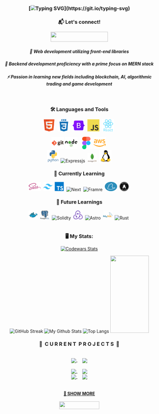 <div id="header" align="center">
 <!-- <img src="https://media.giphy.com/media/CuuSHzuc0O166MRfjt/giphy.gif" width="325" height="300 "/>-->
 
 ### [![Typing SVG](https://readme-typing-svg.demolab.com?font=JetBrains+Mono&weight=500&size=21&duration=2500&pause=300&color=F7F7F7&background=000000&center=true&random=false&width=435&height=256&lines=%F0%9F%91%A8%E2%80%8D%F0%9F%92%BB+Hello+World!;%F0%9F%96%90%EF%B8%8F+The+names+Jason+(%F0%9F%9A%ABnot+json);%E2%98%95+And+I+am+an;%F0%9F%AA%84++Aspiring+Full-Stack+Developer!)](https://git.io/typing-svg)
<div id="badges">

  ### 📬 Let's connect! 
  <a href="mailto:jason.json@hotmail.com">
   <img src="https://img.shields.io/badge/Microsoft_Outlook-0078D4?style=for-the-badge&logo=microsoft-outlook&logoColor=white" width="186" height="32"/>
  </a>
  <!--<a href="mailto:package.jason@protonmail.com">
    <img src="https://img.shields.io/badge/ProtonMail-8B89CC?style=for-the-badge&logo=protonmail&logoColor=white"/>
  </a>
  <a href="mailto:hellojason.json@gmail.com">
    <img src="https://img.shields.io/badge/Gmail-D14836?style=for-the-badge&logo=gmail&logoColor=white"/>
  </a>-->
</div>
  
##### :telescope: Web development utilizing front-end libraries

##### :seedling: Backend development proficiency with a prime focus on MERN stack

##### :zap: Passion in learning new fields including blockchain, AI, algorithmic trading and game development
<br>

### :hammer_and_wrench: Languages and Tools

<div>

  <img src="https://github.com/devicons/devicon/blob/master/icons/html5/html5-original.svg" title="HTML5" alt="HTML" width="40" height="40"/>&nbsp;
  <img src="https://github.com/devicons/devicon/blob/master/icons/css3/css3-plain-wordmark.svg"  title="CS3" alt="CSS" width="40" height="40"/>&nbsp;
  <img src="https://github.com/devicons/devicon/blob/master/icons/bootstrap/bootstrap-original.svg"  title="Bootstrap" alt="Bootstrap" width="40" height="40"/>&nbsp;
  <img src="https://github.com/devicons/devicon/blob/master/icons/javascript/javascript-original.svg" title="JavaScript" alt="JavaScript" width="40" height="40"/>&nbsp;
  <img src="https://github.com/devicons/devicon/blob/master/icons/react/react-original-wordmark.svg" title="React" alt="React" width="40" height="40"/>&nbsp;
  
  <img src="https://github.com/devicons/devicon/blob/master/icons/git/git-original-wordmark.svg" title="Git" alt="Git" width="40" height="40"/>
  <img src="https://github.com/devicons/devicon/blob/master/icons/nodejs/nodejs-original-wordmark.svg" title="NodeJS" alt="NodeJS" width="40" height="40"/>&nbsp;
  <img src="https://github.com/devicons/devicon/blob/master/icons/figma/figma-original.svg" title="Figma" alt="Figma" width="40" height="40"/>
  <img src="https://github.com/devicons/devicon/blob/master/icons/amazonwebservices/amazonwebservices-plain-wordmark.svg" title="AWS" alt="AWS" width="40" height="40"/>&nbsp;
  
  <br>
  
  <img src="https://github.com/devicons/devicon/blob/master/icons/python/python-original-wordmark.svg" title="Python" alt="Python" width="40" height="40"/>
  <img src="https://ajeetchaulagain.com/static/7cb4af597964b0911fe71cb2f8148d64/8d565/express-js.webp" title="Expressjs" alt="Expressjs" width="40" height="40"/>&nbsp;
  <img src="https://github.com/devicons/devicon/blob/master/icons/mongodb/mongodb-original-wordmark.svg" title="MongoDB" alt="MongoDB" width="30" height="30"/>&nbsp;
  <img src="https://github.com/devicons/devicon/blob/master/icons/linux/linux-original.svg" title="Linux" alt="Linux" width="40" height="40"/>
  <!--<img src="https://github.com/devicons/devicon/blob/master/icons/redhat/redhat-plain-wordmark.svg" title="Redhat" alt="Redhat" width="30" height="30"/>&nbsp;-->
</div>

### 📆 Currently Learning 

<div>
  <img src="https://github.com/devicons/devicon/blob/master/icons/sass/sass-original.svg" title="Sass" alt="Sass" width="40" height="30"/>&nbsp;
  <img src="https://github.com/devicons/devicon/blob/master/icons/tailwindcss/tailwindcss-original.svg" title="TailwindCSS" alt="TailwindCSS" width="30" height="30"/>&nbsp;
  <img src="https://github.com/devicons/devicon/blob/master/icons/typescript/typescript-original.svg" title="Typescript" alt="Typescript" width="30" height="30"/>&nbsp;
  <img src="https://img.icons8.com/nolan/64/nextjs.png" title="Next" alt="Next" width="30" height="30"/>&nbsp;
   <img src="https://cdn.worldvectorlogo.com/logos/framer-motion.svg" title="Framer" alt="Framre" width="30" height="30"/>&nbsp;
  <img src="https://github.com/devicons/devicon/blob/master/icons/yarn/yarn-original.svg" title="Yarn" alt="Yarn" width="40" height="30"/>&nbsp;
  <img src="https://github.com/devicons/devicon/blob/master/icons/oauth/oauth-original.svg" title="OAuth" alt="OAuth" width="30" height="30"/>&nbsp;
</div>

### 📌 Future Learnings
<div>
  <img src="https://github.com/devicons/devicon/blob/master/icons/docker/docker-original.svg" title="Docker" alt="Docker" width="30" height="30"/>&nbsp;
  <img src="https://github.com/devicons/devicon/blob/master/icons/postgresql/postgresql-original-wordmark.svg" title="PostGreSQL" alt="PostGreSQL" width="30" height="30"/>&nbsp;
  <img src="https://soliditylang.org/assets/siteicon.svg" title="Solidty" alt="Solidty" width="30" height="30"/>&nbsp;
  <img src="https://github.com/devicons/devicon/blob/master/icons/redux/redux-original.svg" title="Redux" alt="Redux" width="30" height="30"/>&nbsp;
  <img src="https://img.icons8.com/nolan/64/astro-js.png" title="Astro" alt="Astro" width="30" height="30"/>&nbsp;
<!--  <img src="https://github.com/devicons/devicon/blob/master/icons/go/go-original-wordmark.svg" title="Go" alt="Go" width="30" height="30"/>&nbsp;-->
  <img src="https://github.com/devicons/devicon/blob/master/icons/mysql/mysql-original-wordmark.svg" title="MySQL"  alt="MySQL" width="30" height="30"/>&nbsp;
  <img src="https://cdn.iconscout.com/icon/free/png-512/free-rust-3627930-3029156.png?f=webp&w=256" title="Rust"  alt="Rust" width="30" height="30"/>&nbsp;
</div>

<div>
<br>

### 🖥️ My Stats:
<div>
 
[![Codewars Stats](https://www.codewars.com/users/Jaycelab/badges/micro)](https://www.codewars.com/users/Jaycelab)
</div>

  ![GitHub Streak](http://github-readme-streak-stats.herokuapp.com?user=jaycelab&theme=dark&background=000000&hide_border=true)
  ![My Github Stats](https://github-readme-stats.vercel.app/api?username=jaycelab&show_icons=true&theme=dark&background=000000&hide_border=true)
  ![Top Langs](https://github-readme-stats.vercel.app/api/top-langs/?username=jaycelab&layout=donut&theme=dark&background=000000&hide_border=true)  <a href="https://typingstats.com/profile/jaycelab&ref=badge" target="_top">
  <img src="https://data.typeracer.com/misc/badge?user=jaycelab" border="0" theme="dark" width="125" height="250"  />
  </a>  
 <!--[![Wakatime stats](https://github-readme-stats.vercel.app/api/wakatime?username=jaycelab&layout=compact&theme=dark&background=000000&hide_border=true)](https://wakatime.com/@jaycelab)-->

</div>  

<!--### :writing_hand: Blog Posts : TD: updated feed api-->
<!-- BLOG-POST-LIST:START -->
<!-- BLOG-POST-LIST:END -->

<!--Current Repo-->
<h3 align="center">🥅&nbsp;&nbsp;C U R R E N T&nbsp; P R O J E C T S&nbsp;&nbsp;🥅</h3>

<br> 
<!--1st Row-->
<div width="100%" align="center">
  <a align="center" href="https://github.com/Jaycelab/Bootcamp" title="FE Bootcamp">
    <img align="center" height="115" src="https://github-readme-stats-git-masterrstaa-rickstaa.vercel.app/api/pin/?username=Jaycelab&description=test1&repo=Bootcamp&theme=dark&icon_color=FFFFFFbackground=000000&hide_border=true">
  </a>
  &nbsp;&nbsp;&nbsp;
  <a align="center" href="https://github.com/Jaycelab/Portfolio" title="Main Portfolio">
    <img align="center" height="115" src="https://github-readme-stats-git-masterrstaa-rickstaa.vercel.app/api/pin/?username=Jaycelab&description=test2&repo=Portfolio&theme=dark&icon_color=FFFFFF&background=000000&hide_border=true">
  </a>
</div>

<br/>

<!--Second Row-->
<div width="100%" align="center">
  <a align="center" href="https://github.com/Jaycelab/Fur-City-Adoption-Express" title="Pet Adoption">
    <img align="center" height="115" src="https://github-readme-stats-git-masterrstaa-rickstaa.vercel.app/api/pin/?username=Jaycelab&description=test&repo=Fur-City-Adoption-Express&theme=dark&icon_color=FFFFFF&background=000000&hide_border=true">
  </a>
    &nbsp;&nbsp;&nbsp;
  <a align="center" href="https://github.com/Jaycelab/X-MERN-Clone" title="X Clone">
    <img align="center" height="115" src="https://github-readme-stats-git-masterrstaa-rickstaa.vercel.app/api/pin/?username=Jaycelab&description=test&repo=X-MERN-Clone&theme=dark&icon_color=FFFFFF&background=000000&hide_border=true">
  </a>
</div>

<!--Third Row-->
<div width="100%" align="center">
  <a align="center" href="https://github.com/Jaycelab/Food-MERN-App-FE" title="Food App FE">
    <img align="center" height="115" src="https://github-readme-stats-git-masterrstaa-rickstaa.vercel.app/api/pin/?username=Jaycelab&description=test&repo=Food-MERN-App-FE&theme=dark&icon_color=FFFFFFbackground=000000&hide_border=true">
  </a>
  &nbsp;&nbsp;&nbsp;
  <a align="center" href="https://github.com/Jaycelab/Food-MERN-App-BE" title="Food App BE">
    <img align="center" height="115" src="https://github-readme-stats-git-masterrstaa-rickstaa.vercel.app/api/pin/?username=Jaycelab&description=test&repo=Food-MERN-App-BE&theme=dark&icon_color=FFFFFF&background=000000&hide_border=true">
  </a>
</div>

<br/>

<h4 align="center" font-size="1px">
<a href="https://github.com/Jaycelab?tab=repositories" title="Show More" width="125" height="20"  >🔎 SHOW MORE</a>

<br/>
<br/>
<!--
[![Linkedin Badge](https://img.shields.io/badge/-Connect-blue?style=round&logo=Linkedin&logoColor=white)](mailto:jason.json@hotmail.com)
<div id="yourLocalCodingG">
<img src="https://i.ibb.co/7GMbVXH/GQBvslg-WYAAAsw-S.png" width="130" height="55 "/>
</div>-->


<div>
<img src="https://komarev.com/ghpvc/?username=Jaycelab&style=flat-square&color=blue" alt="" width="130" height="25"/>
</div>
</div>

